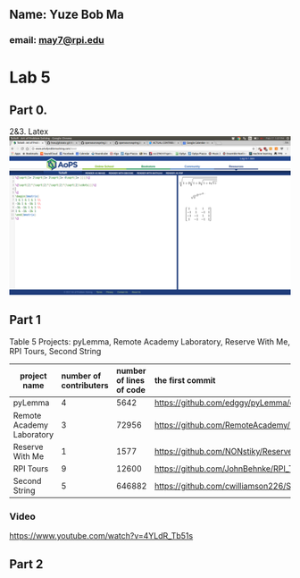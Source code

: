 ## Name: Yuze Bob Ma
### email: may7@rpi.edu 

# Lab 5

## Part 0. 

2&3. Latex ![latex](img/lab5/latex.png)

## Part 1
Table 5
Projects: pyLemma, Remote Academy Laboratory, Reserve With Me, RPI Tours, Second String


project name 				| number of contributers 	| number of lines of code 	| the first commit  	 	 	 	 	 	 	 	 	 	 	 	 	 	 	 	 	     	 | the latest commit 	                                                                          	| the current branches 	
----------------------------|:--------------------------|:--------------------------|:-----------------------------------------------------------------------------------------------|:-------------------------------------------------------------------------------------------------|:---------------------
pyLemma 					| 4   						|5642			    		| https://github.com/edggy/pyLemma/commit/bd9ed5fd9e7404d090ad682a90f0d6687a2b99ef	             | https://github.com/edggy/pyLemma/commit/86339dc32740533190c0951fcad4f5576b10c068         	    | master				
Remote Academy Laboratory   | 3   						|72956						| https://github.com/RemoteAcademy/ReALv2/commit/b33b1bde47839223226bba29c77d565ee9787956        | https://github.com/RemoteAcademy/ReALv2/commit/37c59773e575b97ef33895ab850bfaf8b2e5885b	     	| myBranch				
Reserve With Me 			| 1   						|1577 						| https://github.com/NONstiky/ReserveWithMe/commit/1dc2a65fd52222afba1d395417a1cc60bd94c685	     | https://github.com/NONstiky/ReserveWithMe/commit/bbb3e3156adac5cce03c708f56c1cc1ebaad0e67    	| master				
RPI Tours 			    	| 9   						|12600 						| https://github.com/JohnBehnke/RPI_Tours_iOS/commit/86ea911b660866f2cda10a30a73d63bd3ad13f35	 | https://github.com/JohnBehnke/RPI_Tours_iOS/commit/0909445ae9bf3ce0c77a72a6f0e2d186bda2bf28      | develop				
Second String 			    | 5   						|646882			    		| https://github.com/cwilliamson226/SecondString/commit/0b5cfd799bac80cecf27158abb0cf2a1995851af | https://github.com/cwilliamson226/SecondString/commit/cfc252b5b4b7381622dd6e79c5370a3daff26ce5	| master		

### Video
https://www.youtube.com/watch?v=4YLdR_Tb51s
## Part 2
